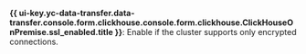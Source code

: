 **{{ ui-key.yc-data-transfer.data-transfer.console.form.clickhouse.console.form.clickhouse.ClickHouseOnPremise.ssl_enabled.title }}**: Enable if the cluster supports only encrypted connections.
